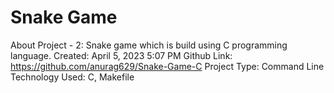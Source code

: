 # Snake Game

About Project - 2: Snake game which is build using C programming language.
Created: April 5, 2023 5:07 PM
Github Link: https://github.com/anurag629/Snake-Game-C
Project Type: Command Line
Technology Used: C, Makefile